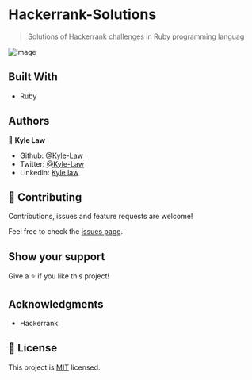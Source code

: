 # Hackerrank-Solutions

> Solutions of Hackerrank challenges in Ruby programming languag

![image](https://user-images.githubusercontent.com/55923773/75998427-ce798100-5f3b-11ea-8c85-69fa86f0a84f.png)



## Built With

- Ruby



## Authors

👤 **Kyle Law**

- Github: [@Kyle-Law](https://github.com/Kyle-Law)
- Twitter: [@Kyle-Law](https://twitter.com/ZhunKhing)
- Linkedin: [Kyle law](https://www.linkedin.com/in/kyle-lawzhunkhing/)

## 🤝 Contributing

Contributions, issues and feature requests are welcome!

Feel free to check the [issues page](https://github.com/Kyle-Law/hackerrank-ruby/issues?q=is%3Aissue+is%3Aopen+sort%3Aupdated-desc).

## Show your support

Give a ⭐️ if you like this project!

## Acknowledgments

- Hackerrank

## 📝 License

This project is [MIT](https://github.com/Kyle-Law/hackerrank-solutions/blob/master/LICENSE) licensed.

